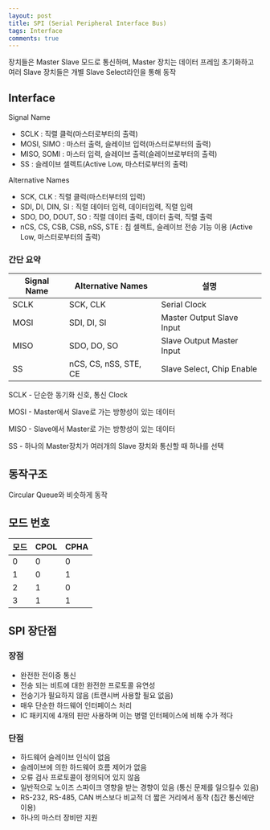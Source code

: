 ```yaml
---
layout: post
title: SPI (Serial Peripheral Interface Bus)
tags: Interface
comments: true
---
```


장치들은 Master Slave 모드로 통신하며, Master 장치는 데이터 프레임 초기화하고 여러 Slave 장치들은 개별 Slave Select라인을 통해 동작



## Interface

Signal Name  

- SCLK : 직렬 클럭(마스터로부터의 출력)
- MOSI, SIMO : 마스터 출력, 슬레이브 입력(마스터로부터의 출력)
- MISO, SOMI : 마스터 입력, 슬레이브 출력(슬레이브로부터의 출력)
- SS : 슬레이브 셀렉트(Active Low, 마스터로부터의 출력)

Alternative Names  

- SCK, CLK : 직렬 클럭(마스터부터의 입력)
- SDI, DI, DIN, SI : 직렬 데이터 입력, 데이터입력, 직렬 입력
- SDO, DO, DOUT, SO : 직렬 데이터 출력, 데이터 출력, 직렬 출력
- nCS, CS, CSB, CSB, nSS, STE : 칩 셀렉트, 슬레이브 전송 기능 이용 (Active Low, 마스터로부터의 출력)



### 간단 요약

| Signal Name | Alternative Names     | 설명                      |
| ----------- | --------------------- | ------------------------- |
| SCLK        | SCK, CLK              | Serial Clock              |
| MOSI        | SDI, DI, SI           | Master Output Slave Input |
| MISO        | SDO, DO, SO           | Slave Output Master Input |
| SS          | nCS, CS, nSS, STE, CE | Slave Select, Chip Enable |

SCLK - 단순한 동기화 신호, 통신 Clock

MOSI - Master에서 Slave로 가는 방향성이 있는 데이터 

MISO - Slave에서 Master로 가는 방향성이 있는 데이터 

SS - 하나의 Master장치가 여러개의 Slave 장치와 통신할 때 하나를 선택



## 동작구조

Circular Queue와 비슷하게 동작



## 모드 번호

| 모드 | CPOL | CPHA |
| ---- | ---- | ---- |
| 0    | 0    | 0    |
| 1    | 0    | 1    |
| 2    | 1    | 0    |
| 3    | 1    | 1    |



## SPI 장단점

### 장점

- 완전한 전이중 통신
- 전송 되는 비트에 대한 완전한 프로토콜 유연성
- 전송기가 필요하지 않음 (트랜시버 사용할 필요 없음)
- 매우 단순한 하드웨어 인터페이스 처리
- IC 패키지에 4개의 핀만 사용하며 이는 병렬 인터페이스에 비해 수가 적다



### 단점

- 하드웨어 슬레이브 인식이 없음
- 슬레이브에 의한 하드웨어 흐름 제어가 없음
- 오류 검사 프로토콜이 정의되어 있지 않음
- 일반적으로 노이즈 스파이크 영향을 받는 경향이 있음 (통신 문제를 일으킬수 있음)
- RS-232, RS-485, CAN 버스보다 비교적 더 짧은 거리에서 동작 (칩간 통신에만 이용)
- 하나의 마스터 장비만 지원